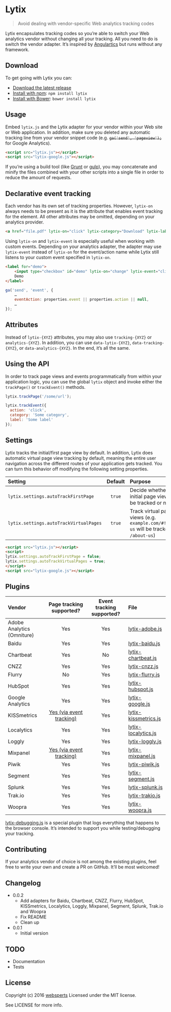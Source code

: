 # Lytix

> Avoid dealing with vendor-specific Web analytics tracking codes

Lytix encapsulates tracking codes so you’re able to switch your Web analytics vendor without changing all your tracking. All you need to do is switch the vendor adapter. It’s inspired by [Angulartics](http://luisfarzati.github.io/angulartics/) but runs without any framework.

## Download

To get going with Lytix you can:

- [Download the latest release](https://github.com/websperts/lytix/archive/master.zip)
- [Install with npm](https://www.npmjs.com/): `npm install lytix`
- [Install with Bower](http://bower.io/): `bower install lytix`

## Usage

Embed `lytix.js` and the Lytix adapter for your vendor within your Web site or Web application. In addition, make sure you deleted any automatic tracking line from your vendor snippet code (e.g. ~~`ga('send', 'pageview');`~~ for Google Analytics).

```html
<script src="lytix.js"></script>
<script src="lytix-google.js"></script>
```

If you’re using a build tool (like [Grunt](http://gruntjs.com/) or [gulp](http://gulpjs.com/)), you may concatenate and minify the files combined with your other scripts into a single file in order to reduce the amount of requests.

## Declarative event tracking

Each vendor has its own set of tracking properties. However, `lytix-on` always needs to be present as it is the attribute that enables event tracking for the element. All other attributes may be omitted, depending on your analytics provider.

```html
<a href="file.pdf" lytix-on="click" lytix-category="Download" lytix-label="Demo123.zip">Download</a>
```

Using `lytix-on` and `lytix-event` is especially useful when working with custom events. Depending on your analytics adapter, the adapter may use `lytix-event` instead of `lytix-on` for the event/action name while Lytix still listens to your custom event specified in `lytix-on`.

```html
<label for="demo">
    <input type="checkbox" id="demo" lytix-on="change" lytix-event="click" lytix-category="Checkbox" lytix-label="confirm_terms">
    Demo
</label>
```

```js
ga('send', 'event', {
    …
    eventAction: properties.event || properties.action || null,
    …
});
```

## Attributes

Instead of `lytix-{XYZ}` attributes, you may also use `tracking-{XYZ}` or `analytics-{XYZ}`. In addition, you can use `data-lytix-{XYZ}`, `data-tracking-{XYZ}`, or `data-analytics-{XYZ}`. In the end, it’s all the same.

## Using the API

In order to track page views and events programmatically from within your application logic, you can use the global `lytix` object and invoke either the `trackPage()` or `trackEvent()` methods.

```js
lytix.trackPage('/some/url');
```

```js
lytix.trackEvent({
  action: 'click',
  category: 'Some category',
  label: 'Some label'
});
```

## Settings

Lytix tracks the initial/first page view by default. In addition, Lytix does automatic virtual page view tracking by default, meaning the entire user navigation across the different routes of your application gets tracked. You can turn this behavior off modifying the following setting properties.

| Setting                                | Default | Purpose                                                                                   |
|:---------------------------------------|:-------:|:------------------------------------------------------------------------------------------|
| `lytix.settings.autoTrackFirstPage`    | `true`  | Decide whether the initial page view shall be tracked or not                              |
| `lytix.settings.autoTrackVirtualPages` | `true`  | Track virtual page views (e.g. `example.com/#!/about-us` will be tracked as `/about-us`)  |

```html
<script src="lytix.js"></script>
<script>
lytix.settings.autoTrackFirstPage = false;
lytix.settings.autoTrackVirtualPages = true;
</script>
<script src="lytix-google.js"></script>
```

## Plugins

| Vendor                     | Page tracking supported?                                                                                                  | Event tracking supported? | File                                                                                            |
|:---------------------------|:-------------------------------------------------------------------------------------------------------------------------:|:-------------------------:|:------------------------------------------------------------------------------------------------|
| Adobe Analytics (Omniture) | Yes                                                                                                                       | Yes                       | [lytix-adobe.js](https://github.com/websperts/lytix/blob/master/lytix-adobe.js)                 |
| Baidu                      | Yes                                                                                                                       | Yes                       | [lytix-baidu.js](https://github.com/websperts/lytix/blob/master/lytix-baidu.js)                 |
| Chartbeat                  | Yes                                                                                                                       | No                        | [lytix-chartbeat.js](https://github.com/websperts/lytix/blob/master/lytix-chartbeat.js)         |
| CNZZ                       | Yes                                                                                                                       | Yes                       | [lytix-cnzz.js](https://github.com/websperts/lytix/blob/master/lytix-cnzz.js)                   |
| Flurry                     | No                                                                                                                        | Yes                       | [lytix-flurry.js](https://github.com/websperts/lytix/blob/master/lytix-flurry.js)               |
| HubSpot                    | Yes                                                                                                                       | Yes                       | [lytix-hubspot.js](https://github.com/websperts/lytix/blob/master/lytix-hubspot.js)             |
| Google Analytics           | Yes                                                                                                                       | Yes                       | [lytix-google.js](https://github.com/websperts/lytix/blob/master/lytix-google.js)               |
| KISSmetrics                | [Yes (via event tracking)](//support.kissmetrics.com/apis/javascript/javascript-specific/#tracking-individual-page-views) | Yes                       | [lytix-kissmetrics.js](https://github.com/websperts/lytix/blob/master/lytix-kissmetrics.js)     |
| Localytics                 | Yes                                                                                                                       | Yes                       | [lytix-localytics.js](https://github.com/websperts/lytix/blob/master/lytix-localytics.js)       |
| Loggly                     | Yes                                                                                                                       | Yes                       | [lytix-loggly.js](https://github.com/websperts/lytix/blob/master/lytix-loggly.js)               |
| Mixpanel                   | [Yes (via event tracking)](//mixpanel.com/docs/getting-started/events-vs-page-views)                                      | Yes                       | [lytix-mixpanel.js](https://github.com/websperts/lytix/blob/master/lytix-mixpanel.js)           |
| Piwik                      | Yes                                                                                                                       | Yes                       | [lytix-piwik.js](https://github.com/websperts/lytix/blob/master/lytix-piwik.js)                 |
| Segment                    | Yes                                                                                                                       | Yes                       | [lytix-segment.js](https://github.com/websperts/lytix/blob/master/lytix-segment.js)             |
| Splunk                     | Yes                                                                                                                       | Yes                       | [lytix-splunk.js](https://github.com/websperts/lytix/blob/master/lytix-splunk.js)               |
| Trak.io                    | Yes                                                                                                                       | Yes                       | [lytix-trakio.js](https://github.com/websperts/lytix/blob/master/lytix-trakio.js)               |
| Woopra                     | Yes                                                                                                                       | Yes                       | [lytix-woopra.js](https://github.com/websperts/lytix/blob/master/lytix-woopra.js)               |

[lytix-debugging.js](https://github.com/websperts/lytix/blob/master/lytix-debugging.js) is a special plugin that logs everything that happens to the browser console. It’s intended to support you while testing/debugging your tracking.

## Contributing

If your analytics vendor of choice is not among the existing plugins, feel free to write your own and create a PR on GitHub. It’ll be most welcomed!

## Changelog

* 0.0.2
  * Add adapters for Baidu, Chartbeat, CNZZ, Flurry, HubSpot, KISSmetrics, Localytics, Loggly, Mixpanel, Segment, Splunk, Trak.io and Woopra
  * Fix README
  * Clean up
* 0.0.1
  * Initial version

## TODO

- Documentation
- Tests

## License

Copyright (c) 2016 [websperts](http://websperts.com/)
Licensed under the MIT license.

See LICENSE for more info.
